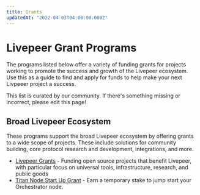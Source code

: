 ```yaml
---
title: Grants
updatedAt: "2022-04-03T04:00:00.000Z"
---
```


# Livepeer Grant Programs

The programs listed below offer a variety of funding grants for projects working
to promote the success and growth of the Livepeer ecosystem. Use this as a guide
to find and apply for funds to help make your next Livpeeer project a success.

This list is curated by our community. If there's something missing or
incorrect, please edit this page!

## Broad Livepeer Ecosystem

These programs support the broad Livepeer ecosystem by offering grants to a wide
scope of projects. These include solutions for community building, core protocol
research and development, integrations, and more.&#x20;

- [Livepeer Grants](https://github.com/livepeer/Grant-Program/) - Funding open
  source projects that benefit Livepeer, with particular focus on universal
  tools, infrastructure, research, and public goods
- [Titan Node Start Up Grant](https://docs.google.com/forms/d/e/1FAIpQLSeZqkMsBEpgoMkQMjfMoMOOcsVq98plLNEk5hybzWfA4E_vSg/viewform) -
  Earn a temporary stake to jump start your Orchestrator node.
